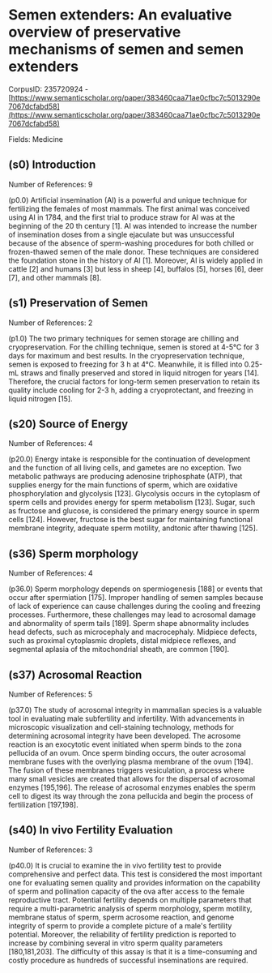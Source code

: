 # Semen extenders: An evaluative overview of preservative mechanisms of semen and semen extenders

CorpusID: 235720924 - [https://www.semanticscholar.org/paper/383460caa71ae0cfbc7c5013290e7067dcfabd58](https://www.semanticscholar.org/paper/383460caa71ae0cfbc7c5013290e7067dcfabd58)

Fields: Medicine

## (s0) Introduction
Number of References: 9

(p0.0) Artificial insemination (AI) is a powerful and unique technique for fertilizing the females of most mammals. The first animal was conceived using AI in 1784, and the first trial to produce straw for AI was at the beginning of the 20 th century [1]. AI was intended to increase the number of insemination doses from a single ejaculate but was unsuccessful because of the absence of sperm-washing procedures for both chilled or frozen-thawed semen of the male donor. These techniques are considered the foundation stone in the history of AI [1]. Moreover, AI is widely applied in cattle [2] and humans [3] but less in sheep [4], buffalos [5], horses [6], deer [7], and other mammals [8].
## (s1) Preservation of Semen
Number of References: 2

(p1.0) The two primary techniques for semen storage are chilling and cryopreservation. For the chilling technique, semen is stored at 4-5°C for 3 days for maximum and best results. In the cryopreservation technique, semen is exposed to freezing for 3 h at 4°C. Meanwhile, it is filled into 0.25-mL straws and finally preserved and stored in liquid nitrogen for years [14]. Therefore, the crucial factors for long-term semen preservation to retain its quality include cooling for 2-3 h, adding a cryoprotectant, and freezing in liquid nitrogen [15].
## (s20) Source of Energy
Number of References: 4

(p20.0) Energy intake is responsible for the continuation of development and the function of all living cells, and gametes are no exception. Two metabolic pathways are producing adenosine triphosphate (ATP), that supplies energy for the main functions of sperm, which are oxidative phosphorylation and glycolysis [123]. Glycolysis occurs in the cytoplasm of sperm cells and provides energy for sperm metabolism [123]. Sugar, such as fructose and glucose, is considered the primary energy source in sperm cells [124]. However, fructose is the best sugar for maintaining functional membrane integrity, adequate sperm motility, andtonic after thawing [125].
## (s36) Sperm morphology
Number of References: 4

(p36.0) Sperm morphology depends on spermiogenesis [188] or events that occur after spermiation [175]. Improper handling of semen samples because of lack of experience can cause challenges during the cooling and freezing processes. Furthermore, these challenges may lead to acrosomal damage and abnormality of sperm tails [189]. Sperm shape abnormality includes head defects, such as microcephaly and macrocephaly. Midpiece defects, such as proximal cytoplasmic droplets, distal midpiece reflexes, and segmental aplasia of the mitochondrial sheath, are common [190].
## (s37) Acrosomal Reaction
Number of References: 5

(p37.0) The study of acrosomal integrity in mammalian species is a valuable tool in evaluating male subfertility and infertility. With advancements in microscopic visualization and cell-staining technology, methods for determining acrosomal integrity have been developed. The acrosome reaction is an exocytotic event initiated when sperm binds to the zona pellucida of an ovum. Once sperm binding occurs, the outer acrosomal membrane fuses with the overlying plasma membrane of the ovum [194]. The fusion of these membranes triggers vesiculation, a process where many small vesicles are created that allows for the dispersal of acrosomal enzymes [195,196]. The release of acrosomal enzymes enables the sperm cell to digest its way through the zona pellucida and begin the process of fertilization [197,198].
## (s40) In vivo Fertility Evaluation
Number of References: 3

(p40.0) It is crucial to examine the in vivo fertility test to provide comprehensive and perfect data. This test is considered the most important one for evaluating semen quality and provides information on the capability of sperm and pollination capacity of the ova after access to the female reproductive tract. Potential fertility depends on multiple parameters that require a multi-parametric analysis of sperm morphology, sperm motility, membrane status of sperm, sperm acrosome reaction, and genome integrity of sperm to provide a complete picture of a male's fertility potential. Moreover, the reliability of fertility prediction is reported to increase by combining several in vitro sperm quality parameters [180,181,203]. The difficulty of this assay is that it is a time-consuming and costly procedure as hundreds of successful inseminations are required.
